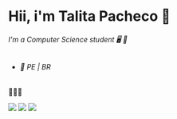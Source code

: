 # Hii, i'm Talita Pacheco 🥰

###### I'm a Computer Science student 🖥️ 💙

- ###### 📍 PE | BR

🦋🦋🦋

<a href = "mailto: tltpach@gmail.com"><img src="https://img.shields.io/badge/-Gmail-%23EA4335?style=for-the-badge&logo=gmail&logoColor=white" target="_blank"></a>
<a href="https://www.linkedin.com/in/talita-pacheco-690216208" target="_blank"><img src="https://img.shields.io/badge/-LinkedIn-%230077B5?style=for-the-badge&logo=linkedin&logoColor=white" target="_blank"></a>
<a href="https://instagram.com/Talitapach" target="_blank"><img src="https://img.shields.io/badge/-Instagram-%23E4405F?style=for-the-badge&logo=instagram&logoColor=white" target="_blank"></a>
